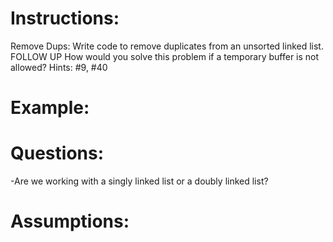 # Instructions: 
Remove Dups: Write code to remove duplicates from an unsorted linked list.
FOLLOW UP
How would you solve this problem if a temporary buffer is not allowed?
Hints: #9, #40

# Example: 


# Questions: 
-Are we working with a singly linked list or a doubly linked list?

# Assumptions: 
 
